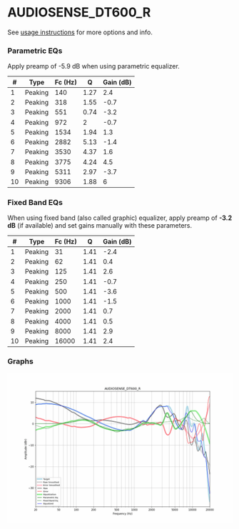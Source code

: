 # AUDIOSENSE_DT600_R
See [usage instructions](https://github.com/jaakkopasanen/AutoEq#usage) for more options and info.

### Parametric EQs
Apply preamp of -5.9 dB when using parametric equalizer.

|   # | Type    |   Fc (Hz) |    Q |   Gain (dB) |
|-----|---------|-----------|------|-------------|
|   1 | Peaking |       140 | 1.27 |         2.4 |
|   2 | Peaking |       318 | 1.55 |        -0.7 |
|   3 | Peaking |       551 | 0.74 |        -3.2 |
|   4 | Peaking |       972 | 2    |        -0.7 |
|   5 | Peaking |      1534 | 1.94 |         1.3 |
|   6 | Peaking |      2882 | 5.13 |        -1.4 |
|   7 | Peaking |      3530 | 4.37 |         1.6 |
|   8 | Peaking |      3775 | 4.24 |         4.5 |
|   9 | Peaking |      5311 | 2.97 |        -3.7 |
|  10 | Peaking |      9306 | 1.88 |         6   |

### Fixed Band EQs
When using fixed band (also called graphic) equalizer, apply preamp of **-3.2 dB** (if available) and set gains manually with these parameters.

|   # | Type    |   Fc (Hz) |    Q |   Gain (dB) |
|-----|---------|-----------|------|-------------|
|   1 | Peaking |        31 | 1.41 |        -2.4 |
|   2 | Peaking |        62 | 1.41 |         0.4 |
|   3 | Peaking |       125 | 1.41 |         2.6 |
|   4 | Peaking |       250 | 1.41 |        -0.7 |
|   5 | Peaking |       500 | 1.41 |        -3.6 |
|   6 | Peaking |      1000 | 1.41 |        -1.5 |
|   7 | Peaking |      2000 | 1.41 |         0.7 |
|   8 | Peaking |      4000 | 1.41 |         0.5 |
|   9 | Peaking |      8000 | 1.41 |         2.9 |
|  10 | Peaking |     16000 | 1.41 |         2.4 |

### Graphs
![](./AUDIOSENSE_DT600_R.png)
